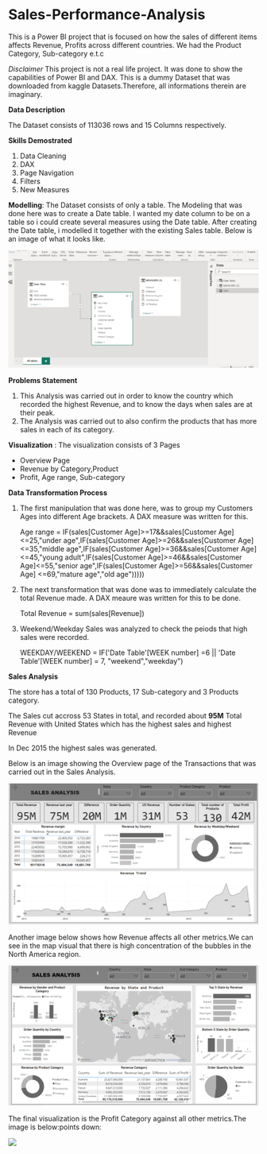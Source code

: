 # Sales-Performance-Analysis

This is a Power BI project that is focused on how the sales of different items affects Revenue, Profits across different countries. 
We had the Product Category, Sub-category e.t.c

_Disclaimer_ This project is not a real life project. It was done to show the capabilities of Power BI and DAX. This is a dummy Dataset that was downloaded from kaggle Datasets.Therefore, all informations therein are imaginary.


**Data Description**

The Dataset consists of 113036 rows and 15 Columns respectively.

**Skills Demostrated**

1. Data Cleaning
2. DAX
3. Page Navigation
4. Filters
5. New Measures


**Modelling**: The Dataset consists of  only a table. The Modeling that was done here was to create a Date table. I wanted my date column to be on a table so i could create several measures using the Date table. After creating the Date table, i modelled it together with the existing Sales table. Below is an image of what it looks like.

![](1_.png)

**Problems Statement**

1. This Analysis was carried out in order to know the country which recorded the highest Revenue, and to know the days when sales are at their peak.
2. The Analysis was carried out to also confirm the products that has more sales in each of its category.



**Visualization** : The visualization consists of 3 Pages
- Overview Page
- Revenue by Category,Product
- Profit, Age range, Sub-category

**Data Transformation Process**

1. The first manipulation that was done here, was to group my Customers Ages into different Age brackets. A DAX measure was written for this.

    Age range = IF(sales[Customer Age]>=17&&sales[Customer Age]<=25,"under age",IF(sales[Customer Age]>=26&&sales[Customer Age]<=35,"middle age",IF(sales[Customer       Age]>=36&&sales[Customer Age]<=45,"young adult",IF(sales[Customer Age]>=46&&sales[Customer Age]<=55,"senior age",IF(sales[Customer Age]>=56&&sales[Customer Age]     <=69,"mature age","old age")))))

2. The next transformation that was done was to immediately calculate the total Revenue made. A DAX meaure was written for this to be done.

    Total Revenue = sum(sales[Revenue])

3. Weekend/Weekday Sales was analyzed to check the peiods that high sales were recorded.

    WEEKDAY/WEEKEND = IF('Date Table'[WEEK number] =6 || 'Date Table'[WEEK number] = 7, "weekend","weekday")

**Sales Analysis**

The store has a total of 130 Products, 17 Sub-category and 3 Products category. 

The Sales cut accross 53 States in total, and recorded about **95M** Total Revenue with United States which has the highest sales and highest Revenue

In Dec 2015 the highest sales was generated.

Below is an image showing the Overview page of the Transactions that was carried out in the Sales Analysis.

![](overview_.png)

Another image below shows how Revenue affects all other metrics.We can see in the map visual that there is high concentration of the bubbles in the North America region.

![](Revenue_.png)

The final visualization is the Profit Category against all other metrics.The image is below:points down:

![](profit_3.png)
